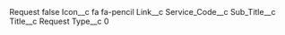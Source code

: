 <?xml version="1.0" encoding="UTF-8"?>
<CustomMetadata xmlns="http://soap.sforce.com/2006/04/metadata" xmlns:xsi="http://www.w3.org/2001/XMLSchema-instance" xmlns:xsd="http://www.w3.org/2001/XMLSchema">
    <label>Request</label>
    <protected>false</protected>
    <values>
        <field>Icon__c</field>
        <value xsi:type="xsd:string">fa fa-pencil</value>
    </values>
    <values>
        <field>Link__c</field>
        <value xsi:nil="true"/>
    </values>
    <values>
        <field>Service_Code__c</field>
        <value xsi:nil="true"/>
    </values>
    <values>
        <field>Sub_Title__c</field>
        <value xsi:nil="true"/>
    </values>
    <values>
        <field>Title__c</field>
        <value xsi:type="xsd:string">Request</value>
    </values>
    <values>
        <field>Type__c</field>
        <value xsi:type="xsd:string">0</value>
    </values>
</CustomMetadata>
